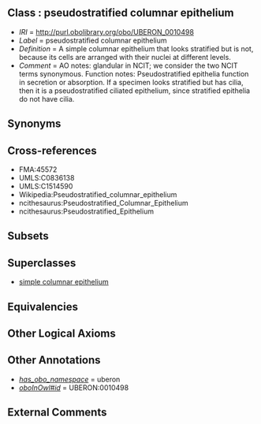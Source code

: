 
## Class : pseudostratified columnar epithelium

 * *IRI* = http://purl.obolibrary.org/obo/UBERON_0010498
 * *Label* = pseudostratified columnar epithelium
 * *Definition* = A simple columnar epithelium that looks stratified but is not, because its cells are arranged with their nuclei at different levels.
 * *Comment* = AO notes: glandular in NCIT; we consider the two NCIT terms synonymous. Function notes: Pseudostratified epithelia function in secretion or absorption. If a specimen looks stratified but has cilia, then it is a pseudostratified ciliated epithelium, since stratified epithelia do not have cilia.

## Synonyms


## Cross-references

 * FMA:45572
 * UMLS:C0836138
 * UMLS:C1514590
 * Wikipedia:Pseudostratified_columnar_epithelium
 * ncithesaurus:Pseudostratified_Columnar_Epithelium
 * ncithesaurus:Pseudostratified_Epithelium

## Subsets


## Superclasses

 * [simple columnar epithelium](../../UBERON/85/UBERON_0000485.md)

## Equivalencies


## Other Logical Axioms


## Other Annotations

 * *[has_obo_namespace](../../ce/oboInOwl#hasOBONamespace.md)* = uberon
 * *[oboInOwl#id](../../id/oboInOwl#id.md)* = UBERON:0010498

## External Comments

